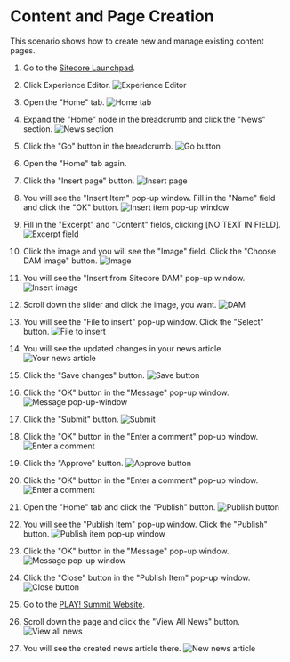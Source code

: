 # Content and Page Creation

This scenario shows how to create new and manage existing content pages.

1. Go to the [Sitecore Launchpad](https://{{demoName}}-cm.sitecoredemo.com/sitecore/login).

1. Click Experience Editor.
![Experience Editor](./media/experience-editor.png)

1. Open the "Home" tab.
![Home tab](./media/home-tab.png)

1. Expand the "Home" node in the breadcrumb and click the "News" section.
![News section](./media/news-section.png)

1. Click the "Go" button in the breadcrumb.
![Go button](./media/go.png)

1. Open the "Home" tab again.

1. Click the "Insert page" button.
![Insert page](./media/insert-page.png)

1. You will see the "Insert Item" pop-up window. Fill in the "Name" field and click the "OK" button.
![Insert item pop-up window](./media/insert-item.png)

1. Fill in the "Excerpt" and "Content" fields, clicking [NO TEXT IN FIELD].
![Excerpt field](./media/title.png)

1. Click the image and you will see the "Image" field. Click the "Choose DAM image" button.
![Image](./media/image.png)

1. You will see the "Insert from Sitecore DAM" pop-up window.
![Insert image](./media/insert.png)

1. Scroll down the slider and click the image, you want.
![DAM](./media/DAM.png)

1. You will see the "File to insert" pop-up window. Click the "Select" button.
![File to insert](./media/file-to-insert.png)

1. You will see the updated changes in your news article.
![Your news article](./media/your-article.png)

1. Click the "Save changes" button.
![Save button](./media/save.png)

1. Click the "OK" button in the "Message" pop-up window.
![Message pop-up-window](./media/message-pop-up.png)

1. Click the "Submit" button.
![Submit](./media/submit.png)

1. Click the "OK" button in the "Enter a comment" pop-up window.
![Enter a comment](./media/enter-a-comment.png)

1. Click the "Approve" button.
![Approve button](./media/approve.png)

1. Click the "OK" button in the "Enter a comment" pop-up window.
![Enter a comment](./media/enter-a-comment.png)

1. Open the "Home" tab and click the "Publish" button.
![Publish button](./media/publish.png)

1. You will see the "Publish Item" pop-up window. Click the "Publish" button.
![Publish item pop-up window](./media/publish-pop-up-window.png)

1. Click the "OK" button in the "Message" pop-up window.
![Message pop-up window](./media/message.png)

1. Click the "Close" button in the "Publish Item" pop-up window.
![Close button](./media/close.png)

1. Go to the [PLAY! Summit Website](https://{{demoName}}-{{demoUid}}-website.vercel.app).

1. Scroll down the page and click the "View All News" button.
![View all news](./media/view-all-news.png)

1. You will see the created news article there.
![New news article](./media/new-news-article.png)